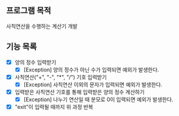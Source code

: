 ## 프로그램 목적

사칙연산을 수행하는 계산기 개발

## 기능 목록

- [x] 양의 정수 입력받기
    - [x] [Exception] 양의 정수가 아닌 수가 입력되면 예외가 발생한다.
- [x] 사칙연산("+", "-", "*", "/") 기호 입력받기
    - [x] [Exception] 사칙연산 이외의 문자가 입력되면 예외가 발생한다.
- [x] 입력받은 사칙연산 기호를 통해 입력받은 양의 정수 계산하기
    - [x] [Exception] 나누기 연산일 때 분모로 0이 입력되면 예외가 발생한다.
- [x] "exit"이 입력될 때까지 위 과정 반복